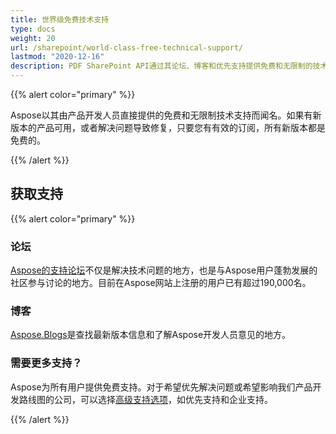 ```yaml
---
title: 世界级免费技术支持
type: docs
weight: 20
url: /sharepoint/world-class-free-technical-support/
lastmod: "2020-12-16"
description: PDF SharePoint API通过其论坛、博客和优先支持提供免费和无限制的技术支持。
---
```


{{% alert color="primary" %}}

Aspose以其由产品开发人员直接提供的免费和无限制技术支持而闻名。如果有新版本的产品可用，或者解决问题导致修复，只要您有有效的订阅，所有新版本都是免费的。

{{% /alert %}}
## **获取支持**

{{% alert color="primary" %}}

### **论坛**
[Aspose的支持论坛](https://forum.aspose.com/)不仅是解决技术问题的地方，也是与Aspose用户蓬勃发展的社区参与讨论的地方。目前在Aspose网站上注册的用户已有超过190,000名。
### **博客**

[Aspose.Blogs](https://blog.aspose.com/)是查找最新版本信息和了解Aspose开发人员意见的地方。
### **需要更多支持？**
Aspose为所有用户提供免费支持。对于希望优先解决问题或希望影响我们产品开发路线图的公司，可以选择[高级支持选项](https://helpdesk.aspose.com/index.php)，如优先支持和企业支持。

{{% /alert %}}